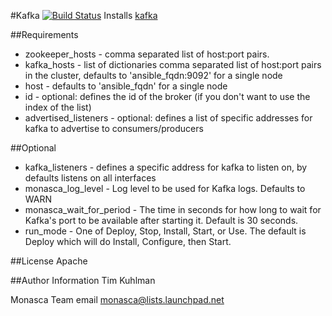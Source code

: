 #Kafka [![Build Status](https://travis-ci.org/katzefudder/ansible-kafka.svg?branch=master)](https://travis-ci.org/katzefudder/ansible-kafka)
Installs [kafka](https://kafka.apache.org/)

##Requirements
- zookeeper_hosts - comma separated list of host:port pairs.
- kafka_hosts - list of dictionaries  comma separated list of host:port pairs in the cluster, defaults to 'ansible_fqdn:9092' for a single node
 - host - defaults to 'ansible_fqdn' for a single node
 - id - optional: defines the id of the broker (if you don't want to use the index of the list)
 - advertised_listeners - optional: defines a list of specific addresses for kafka to advertise to consumers/producers


##Optional
- kafka_listeners - defines a specific address for kafka to listen on, by defaults listens on all interfaces
- monasca_log_level - Log level to be used for Kafka logs. Defaults to WARN
- monasca_wait_for_period - The time in seconds for how long to wait for Kafka's port to be available after starting it. Default is 30 seconds.
- run_mode - One of Deploy, Stop, Install, Start, or Use. The default is Deploy which will do Install, Configure, then Start.

##License
Apache

##Author Information
Tim Kuhlman

Monasca Team email monasca@lists.launchpad.net

